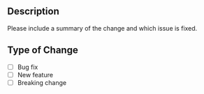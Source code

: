 ## Description
Please include a summary of the change and which issue is fixed.

## Type of Change
- [ ] Bug fix
- [ ] New feature
- [ ] Breaking change
